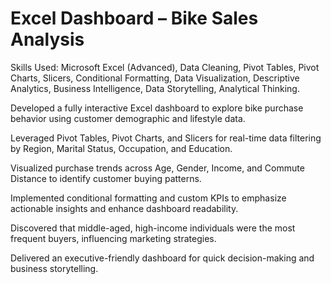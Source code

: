 # Excel Dashboard – Bike Sales Analysis
Skills Used: Microsoft Excel (Advanced), Data Cleaning, Pivot Tables, Pivot Charts, Slicers, Conditional Formatting, Data Visualization, Descriptive Analytics, Business Intelligence, Data Storytelling, Analytical Thinking.

Developed a fully interactive Excel dashboard to explore bike purchase behavior using customer demographic and lifestyle data.

Leveraged Pivot Tables, Pivot Charts, and Slicers for real-time data filtering by Region, Marital Status, Occupation, and Education.

Visualized purchase trends across Age, Gender, Income, and Commute Distance to identify customer buying patterns.

Implemented conditional formatting and custom KPIs to emphasize actionable insights and enhance dashboard readability.

Discovered that middle-aged, high-income individuals were the most frequent buyers, influencing marketing strategies.

Delivered an executive-friendly dashboard for quick decision-making and business storytelling.
